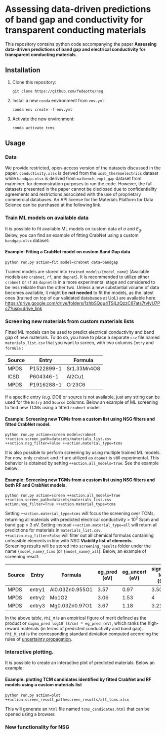 # Assessing data-driven predictions of band gap and conductivity for transparent conducting materials

This repository contains python code accompanying the paper **Assessing data-driven predictions of band gap and electrical conductivity for transparent conducting materials**.

## Installation
1. Clone this repository:
   ```git
   git clone https://github.com/fedeotto/nsg
   ```
2. Install a new `conda` environment from `env.yml`:
   ```git
   conda env create -f env.yml
   ```
3. Activate the new environment:
   ```git
   conda activate tcms
   ```

## Usage
### Data
We provide restricted, open-access version of the datasets discussed in the paper. `conductivity.xlsx` is derived from the `ucsb_thermoelectrics` dataset while `bandgap.xlsx` is derived from `matbench_expt_gap` dataset from matminer. for demonstration purposes to run the code. However, the full datasets presented in the paper cannot be disclosed due to confidentiality agreements and restrictions associated with the use of proprietary commercial databases. An API license for the Materials Platform for Data Science can be purchased at the following link.

### Train ML models on available data
It is possible to fit available ML models on custom data of $\sigma$ and $E_g$. <br> 
Below, you can find an example of fitting CrabNet using a custom `bandgap.xlsx` dataset:

#### Example: Fitting a CrabNet model on custom Band Gap data
```git
python run.py action=fit model=crabnet data=bandgap
```
Trained models are stored into `trained_models/{model_name}` (Available models are `crabnet`, `rf`, and `dopnet`). It is recommended to utilize either `crabnet` or `rf` as `dopnet` is in a more experimental stage and considered to be less reliable than the other two. Unless a new substantial volume of data becomes available, it might be **not needed** to fit the models, as the latest ones (trained on top of our validated databases at UoL) are available here: https://drive.google.com/drive/folders/1zhbSQgu4TSjLzQzzC67ats7tvlyU7Pc7?usp=drive_link

### Screening new materials from custom materials lists
Fitted ML models can be used to predict electrical conductivity and band gap of new materials. To do so, you have to place a separate `csv` file named `materials_list.csv` that you want to screen, with two columns `Entry` and `formula` :

<table>
  <thead>
    <tr>
      <th>Source</th>
      <th>Entry</th>
      <th>Formula</th>
    </tr>
  </thead>
  <tbody>
    <tr>
      <td>MPDS</td>
      <td>P1522899-1</td>
      <td>Sr1.33Mn4O8</td>
    </tr>
    <tr>
       <td>ICSD</td>
      <td>P604346-1</td>
      <td>Al2Cu1</td>
    </tr>
    <tr>
      <td>MPDS</td>
      <td>P1916288-1</td>
      <td>Cr23C6</td>
    </tr>
  </tbody>
</table>

<!--
You can focus the screening procedure around two main material classes, **transparent conductors** (TCMs) and **correlated metals** (COMs):
   1. `tcms` : electrical conductivity > $10^2$ S/cm , band gap > 3eV
   2. `coms` : $10^4$ S/cm < electrical conductivity < $10^6$ S/cm, band gap ~ 0 eV
-->
If a specific entry (e.g. DOI) or source is not available, just any string can be used for the `Entry` and `Source` columns. Below an example of ML screening to find new TCMs using a fitted `crabnet` model:

#### Example: Screening new TCMs from a custom list using NSG filters and fitted CrabNet model.
```git
python run.py action=screen model=crabnet ++action.screen_path=datasets/materials_list.csv ++action.nsg_filter=False ++action.material_type=tcms
```
It is also possible to perform screening by using multiple trained ML models. For now, only `crabnet` and `rf` are utilized as `dopnet` is still experimental. This behavior is obtained by setting `++action.all_models=true`. See the example below:

#### Example: Screening new TCMs from a custom list using NSG filters and both RF and CrabNet models.
```git
python run.py action=screen ++action.all_models=True ++action.screen_path=datasets/materials_list.csv action.nsg_filter=True ++action.material_type=tcms
```

Setting `++action.material_type=tcms` will focus the screening over TCMs, returning all materials with predicted electrical conductivity > $10^2$ S/cm and band gap > $3$ eV. Setting instead `++action.material_type=all` will return all predictions for materials in `materials_list.csv`. <br>
`++action.nsg_filter=False` will filter out all chemical formulas containing unfeasible elements in line with NSG **Viability list of elements**. <br> 
Screening results will be stored into `screening_results` folder under the name `{model_name}_tcms` (or `{model_name}_all`). Below, an example of screening result:

<table>
  <thead>
    <tr>
      <th>Source</th>
      <th>Entry</th>
      <th>Formula</th>
      <th>eg_pred (eV)</th>
      <th>eg_uncert (eV)</th>
      <th>sigma_pred log10 (S/cm)</th>
      <th>sigma_uncert log10 (S/cm)</th>
      <th>Model</th>
      <th>Phi_M</th>
      <th>Phi_M_std</th>
    </tr>
  </thead>
  <tbody>
    <tr>
      <td>MPDS</td>
      <td>entry1</td>
      <td>Al0.03Zn0.955O1</td>
      <td>3.57</td>
      <td>0.97</td>
      <td>3.50</td>
      <td>1.29</td>
      <td>crabnet</td>
      <td>12.50</td>
      <td>5.71</td>
    </tr>
    <tr>
      <td>MPDS</td>
      <td>entry2</td>
      <td>Mo1O2</td>
      <td>3.06</td>
      <td>1.53</td>
      <td>4</td>
      <td>3.20</td>
      <td>crabnet</td>
      <td>12.22</td>
      <td>11.52</td>
    </tr>
    <tr>
      <td>MPDS</td>
      <td>entry3</td>
      <td>Mg0.03Zn0.97O1</td>
      <td>3.67</td>
      <td>1.18</td>
      <td>3.21</td>
      <td>1.65</td>
      <td>crabnet</td>
      <td>11.79</td>
      <td>7.14</td>
    </tr>
  </tbody>
</table>

In the above table, `Phi_M` is an empirical figure of merit defined as the product or `sigma_pred log10 (S/cm) * eg_pred (eV)`, which ranks the high-reward materials (in terms of predicted conductivity and band gap). `Phi_M_std` is the corresponding standard deviation computed according the rules of <a href="https://chem.libretexts.org/Bookshelves/Analytical_Chemistry/Analytical_Chemistry_2.1_(Harvey)/04%3A_Evaluating_Analytical_Data/4.03%3A_Propagation_of_Uncertainty">uncertainty propagation</a>.

### Interactive plotting.
It is possible to create an interactive plot of predicted materials. Below an example:

#### Example: plotting TCM candidates identified by fitted CrabNet and RF models using a custom materials list
```git
python run.py action=plot ++action.screen_result_path=screen_results/all_tcms.xlsx
```
This will generate an `html` file named `tcms_candidates.html` that can be opened using a browser.

### New functionality for NSG

<!--
All the retrieved candidates are automatically attached to available references, stored in `./datasets/dois.xlsx`. Below an example of predicted candidates from a list of materials:

| Entry    | Formula | eg_pred (eV) | eg_uncert (eV) | sigma_pred log10 (S/cm) | sigma_uncert log10 (S/cm) | model_type | eg_exp | sigma_exp | charges |
|----------------------------------------------------------------------------------------------------------|---------|--------------|-----------------|-------------------------|----------------------------|------------|--------|-----------|----------------|
| DOI1  | Al0.1Zn0.85O1     | 3.38 | 0.50   | 3.11 | 0.54   | crabnet | 0  | 0  |{'Al3+': 0.1, 'Zn2+': 0.85, 'O2-': 1.0}|
| DOI2  | Mg0.04Zn0.96O1    | 3.56 | 0.4225 | 3.13 | 0.75   | crabnet | 0  | 0  |{'Mg2+': 0.04, 'Zn2+': 0.96, 'O2-': 1.0}|
| DOI3  | Ti0.15In4Sn2.85O12| 3.41 | 1.68   | 2.05 | 1.03   | dopnet  | 0  | 0  |{'Ti4+': 0.15, 'In3+': 4.0, 'Sn4+': 2.85, 'O2-': 12.0}|
| DOI4  | Zn2In2O5          | 3.11 | 1.40   | 3.30 | 0.31   | dopnet  | 0  | 1  |{'Zn2+': 2, 'In3+': 2, 'O2-': 5}|

### Cross-referencing original training datasets for extracting candidates
It is also possible to cross-reference directly the original training datasets in order to check if there are already materials matching the requested criteria. Additionally you can utilize trained ML models to provide the missing property ($\sigma$ or $E_g$) for each of the two datasets. Under the setting `mode` we can specify different cross-referencing strategies. For example, `orig_cond_orig_gap` will simply merge training datasets and looking for entries that match the criteria (either for `tcms` or `coms`):

```git
python run.py --action screening --mode orig_cond_orig_gap --material_type tcms
```

Possible modes are: 
1. `orig_cond_orig_gap` : cross-reference material candidates from available training data.
2. `orig_cond_pred_gap` : predicts band gap from conductivity dataset and search for candidates.
3. `orig_gap_pred_cond` : predicts conductivity from band gap dataset and search for candidates.
-->